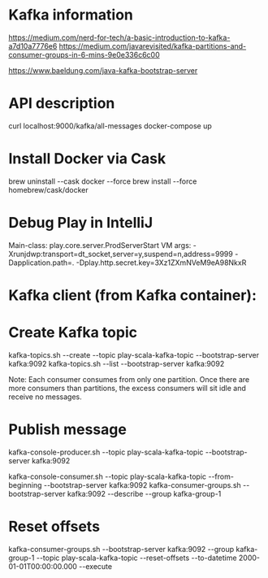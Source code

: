 # Kafka information
https://medium.com/nerd-for-tech/a-basic-introduction-to-kafka-a7d10a7776e6
https://medium.com/javarevisited/kafka-partitions-and-consumer-groups-in-6-mins-9e0e336c6c00

https://www.baeldung.com/java-kafka-bootstrap-server


# API description
curl localhost:9000/kafka/all-messages
docker-compose up


# Install Docker via Cask
brew uninstall --cask docker --force
brew install --force homebrew/cask/docker


# Debug Play in IntelliJ
Main-class: play.core.server.ProdServerStart
VM args: -Xrunjdwp:transport=dt_socket,server=y,suspend=n,address=9999 -Dapplication.path=. -Dplay.http.secret.key=3Xz1ZXmNVeM9eA98NkxR



# Kafka client (from Kafka container):
# Create Kafka topic
kafka-topics.sh --create --topic play-scala-kafka-topic --bootstrap-server kafka:9092
kafka-topics.sh --list  --bootstrap-server kafka:9092


Note: Each consumer consumes from only one partition.
Once there are more consumers than partitions, the excess consumers will sit idle and receive no messages.

# Publish message
kafka-console-producer.sh --topic play-scala-kafka-topic --bootstrap-server kafka:9092

kafka-console-consumer.sh --topic play-scala-kafka-topic --from-beginning --bootstrap-server kafka:9092
kafka-consumer-groups.sh --bootstrap-server kafka:9092 --describe --group kafka-group-1

# Reset offsets
kafka-consumer-groups.sh --bootstrap-server kafka:9092  --group kafka-group-1 --topic play-scala-kafka-topic --reset-offsets --to-datetime 2000-01-01T00:00:00.000 --execute



